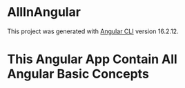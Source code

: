 # AllInAngular

This project was generated with [Angular CLI](https://github.com/angular/angular-cli) version 16.2.12.

# This Angular App Contain All Angular Basic Concepts
